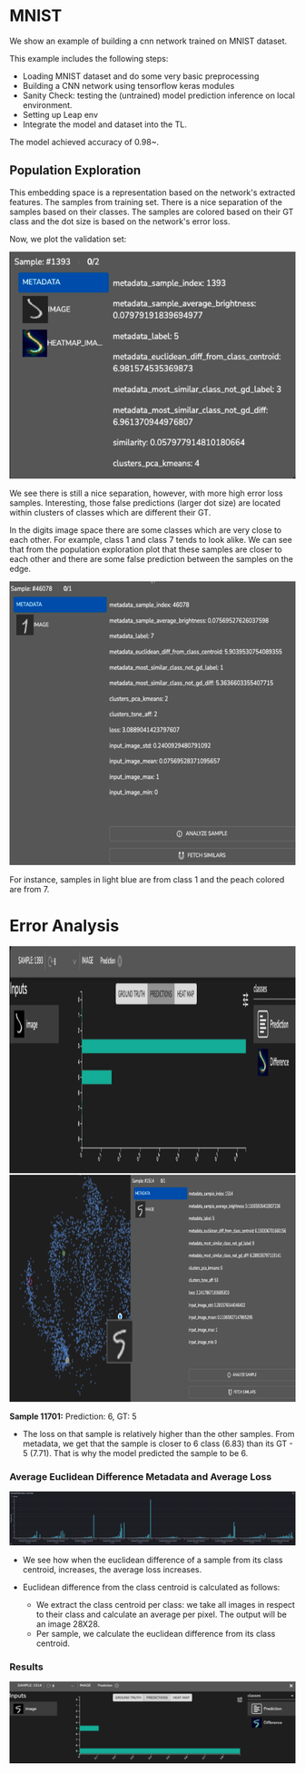 # MNIST


We show an example of building a cnn network trained on MNIST dataset.

This example includes the following steps:

- Loading MNIST dataset and do some very basic preprocessing
- Building a CNN network using tensorflow keras modules
- Sanity Check: testing the (untrained) model prediction inference on local environment.
- Setting up Leap env
- Integrate the model and dataset into the TL.

The model achieved accuracy of 0.98~. 

## Population Exploration

This embedding space is a representation based on the network's extracted features. The samples from training set.
There is a nice separation of the samples based on their classes. The samples are colored based on their GT class and the dot size is based on the network's error loss. 

Now, we plot the validation set:

<img alt="img.png" height="400" src="images/img_2.png" width="800"/>

We see there is still a nice separation, however, with more high error loss samples. 
Interesting, those false predictions (larger dot size) are located within clusters of classes which are different their GT.  


In the digits image space there are some classes which are very close to each other. For example, class 1 and class 7 tends to look alike. We can see that from the population exploration plot that these samples are closer 
to each other and there are some false prediction between the samples on the edge.

<img alt="img_10.png" height="500" src="images/img_1.png" width="800"/>

For instance, samples in light blue are from class 1 and the peach colored are from 7.


# Error Analysis


<img alt="img.png" height="400" src="images/img_3.png" width="600"/> <img alt="img.png" height="400" src="images/img_4.png" width="600"/>


**Sample 11701:** Prediction: 6, GT: 5

- The loss on that sample is relatively higher than the other samples. From metadata, we get that the sample is closer to 6 class (6.83) than its GT - 5 (7.71). That is why the model predicted the sample to be 6. 




### Average Euclidean Difference Metadata and Average Loss

<img alt="img_16.png" src="images/img_6.png"/>

- We see how when the euclidean difference of a sample from its class centroid, increases, the average loss increases. 

- Euclidean difference from the class centroid is calculated as follows: 
  - We extract the class centroid per class: we take all images in respect to their class and calculate an average per pixel. The output will be an image 28X28.     
  - Per sample, we calculate the euclidean difference from its class centroid. 
  


### Results

![img.png](images/img_5.png)

